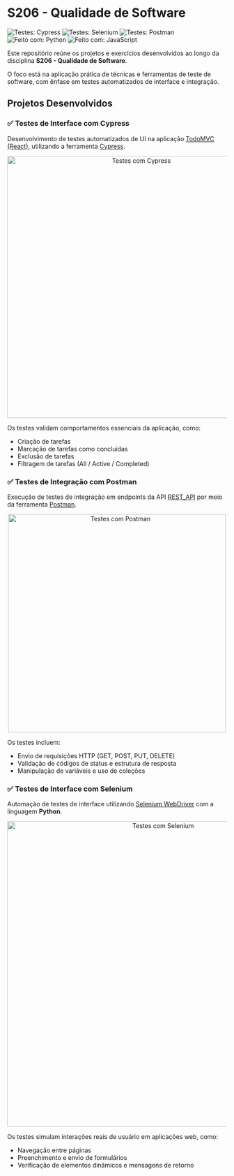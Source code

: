 # S206 - Qualidade de Software

![Testes: Cypress](https://img.shields.io/badge/testes-Cypress-6e5494?logo=cypress)
![Testes: Selenium](https://img.shields.io/badge/testes-Selenium-43B02A?logo=selenium)
![Testes: Postman](https://img.shields.io/badge/testes-Postman-FF6C37?logo=postman)
![Feito com: Python](https://img.shields.io/badge/feito%20com-Python-3776AB?logo=python)
![Feito com: JavaScript](https://img.shields.io/badge/feito%20com-JavaScript-F7DF1E?logo=javascript)

Este repositório reúne os projetos e exercícios desenvolvidos ao longo da disciplina **S206 - Qualidade de Software**. 

O foco está na aplicação prática de técnicas e ferramentas de teste de software, com ênfase em testes automatizados de interface e integração.

## Projetos Desenvolvidos

### ✅ Testes de Interface com Cypress 

Desenvolvimento de testes automatizados de UI na aplicação [TodoMVC (React)](https://todomvc.com/examples/react/dist/), utilizando a ferramenta [Cypress](https://www.cypress.io/). 

<p align="center">
  <img alt="Testes com Cypress" width="600" src="https://github.com/Izalp/Izalp/assets/102091381/7d46528e-2c50-45e9-a0f3-3a3fbbb9e24b" />
</p>

Os testes validam comportamentos essenciais da aplicação, como:
- Criação de tarefas
- Marcação de tarefas como concluídas
- Exclusão de tarefas
- Filtragem de tarefas (All / Active / Completed)

### ✅ Testes de Integração com Postman  
Execução de testes de integração em endpoints da API [REST_API](https://restful-api.dev/) por meio da ferramenta [Postman](https://www.postman.com/).  

<p align="center">
  <img alt="Testes com Postman" width="500" src="https://github.com/Izalp/Laboratorio_S206/assets/102091381/3b564617-6687-4047-b008-5eefcc52860f" />
</p>

Os testes incluem:
- Envio de requisições HTTP (GET, POST, PUT, DELETE)
- Validação de códigos de status e estrutura de resposta
- Manipulação de variáveis e uso de coleções

### ✅ Testes de Interface com Selenium  
Automação de testes de interface utilizando [Selenium WebDriver](https://www.selenium.dev/) com a linguagem **Python**.  

<p align="center">
  <img alt="Testes com Selenium" width="700" src="https://github.com/Izalp/Laboratorio_S206/assets/102091381/87ec27a7-a35b-4556-a813-a153f2ebe3f1" />
</p>

Os testes simulam interações reais de usuário em aplicações web, como:
- Navegação entre páginas
- Preenchimento e envio de formulários
- Verificação de elementos dinâmicos e mensagens de retorno
